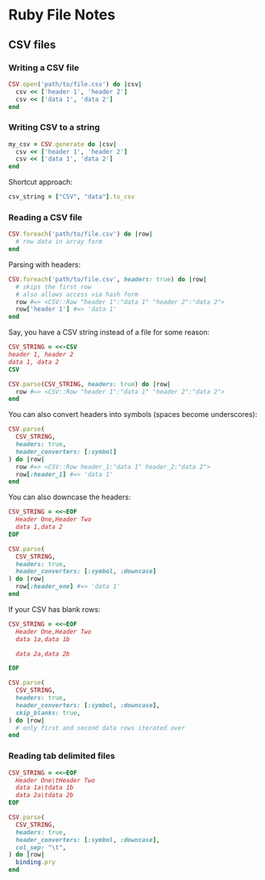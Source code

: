# Ruby File Notes

## CSV files

### Writing a CSV file

```ruby
CSV.open('path/to/file.csv') do |csv|
  csv << ['header 1', 'header 2']
  csv << ['data 1', 'data 2']
end
```

### Writing CSV to a string

```ruby
my_csv = CSV.generate do |csv|
  csv << ['header 1', 'header 2']
  csv << ['data 1', 'data 2']
end
```

Shortcut approach:

```ruby
csv_string = ["CSV", "data"].to_csv
```

### Reading a CSV file

```ruby
CSV.foreach('path/to/file.csv') do |row|
  # row data in array form
end
```

Parsing with headers:

```ruby
CSV.foreach('path/to/file.csv', headers: true) do |row|
  # skips the first row
  # also allows access via hash form
  row #=> <CSV::Row "header 1":"data 1" "header 2":"data 2">
  row['header 1'] #=> 'data 1'
end
```

Say, you have a CSV string instead of a file for some reason:

```ruby
CSV_STRING = <<-CSV
header 1, header 2
data 1, data 2
CSV

CSV.parse(CSV_STRING, headers: true) do |row|
  row #=> <CSV::Row "header 1":"data 1" "header 2":"data 2">
end
```

You can also convert headers into symbols (spaces become underscores):

```ruby
CSV.parse(
  CSV_STRING,
  headers: true, 
  header_converters: [:symbol]
) do |row|
  row #=> <CSV::Row header_1:"data 1" header_2:"data 2">
  row[:header_1] #=> 'data 1'
end
```

You can also downcase the headers:

```ruby
CSV_STRING = <<~EOF
  Header One,Header Two
  data 1,data 2
EOF

CSV.parse(
  CSV_STRING, 
  headers: true, 
  header_converters: [:symbol, :downcase]
) do |row|
  row[:header_one] #=> 'data 1'
end
```

If your CSV has blank rows:

```ruby
CSV_STRING = <<~EOF
  Header One,Header Two
  data 1a,data 1b

  data 2a,data 2b

EOF

CSV.parse(
  CSV_STRING, 
  headers: true, 
  header_converters: [:symbol, :downcase],
  skip_blanks: true,
) do |row|
  # only first and second data rows iterated over
end
```

### Reading tab delimited files

```ruby
CSV_STRING = <<~EOF
  Header One\tHeader Two
  data 1a\tdata 1b
  data 2a\tdata 2b
EOF

CSV.parse(
  CSV_STRING, 
  headers: true, 
  header_converters: [:symbol, :downcase],
  col_sep: "\t",
) do |row|
  binding.pry
end
```